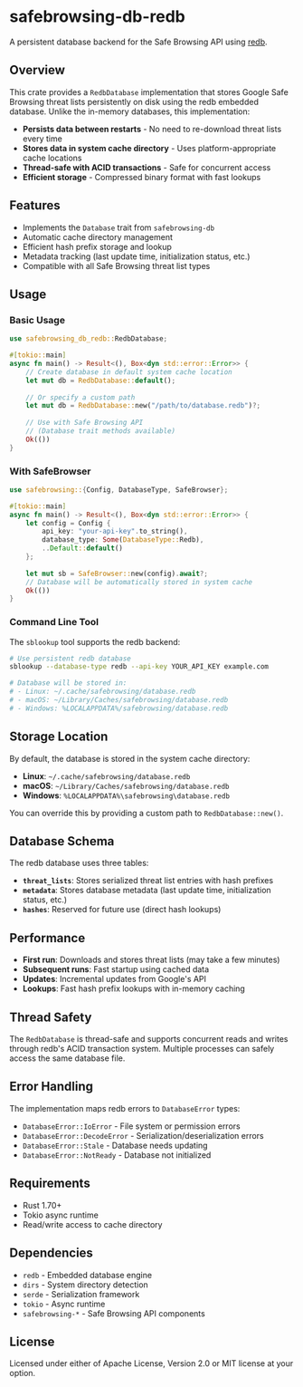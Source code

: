 # safebrowsing-db-redb

A persistent database backend for the Safe Browsing API using [redb](https://github.com/cberner/redb).

## Overview

This crate provides a `RedbDatabase` implementation that stores Google Safe Browsing threat lists persistently on disk using the redb embedded database. Unlike the in-memory databases, this implementation:

- **Persists data between restarts** - No need to re-download threat lists every time
- **Stores data in system cache directory** - Uses platform-appropriate cache locations
- **Thread-safe with ACID transactions** - Safe for concurrent access
- **Efficient storage** - Compressed binary format with fast lookups

## Features

- Implements the `Database` trait from `safebrowsing-db`
- Automatic cache directory management
- Efficient hash prefix storage and lookup
- Metadata tracking (last update time, initialization status, etc.)
- Compatible with all Safe Browsing threat list types

## Usage

### Basic Usage

```rust
use safebrowsing_db_redb::RedbDatabase;

#[tokio::main]
async fn main() -> Result<(), Box<dyn std::error::Error>> {
    // Create database in default system cache location
    let mut db = RedbDatabase::default();
    
    // Or specify a custom path
    let mut db = RedbDatabase::new("/path/to/database.redb")?;
    
    // Use with Safe Browsing API
    // (Database trait methods available)
    Ok(())
}
```

### With SafeBrowser

```rust
use safebrowsing::{Config, DatabaseType, SafeBrowser};

#[tokio::main]
async fn main() -> Result<(), Box<dyn std::error::Error>> {
    let config = Config {
        api_key: "your-api-key".to_string(),
        database_type: Some(DatabaseType::Redb),
        ..Default::default()
    };
    
    let mut sb = SafeBrowser::new(config).await?;
    // Database will be automatically stored in system cache
    Ok(())
}
```

### Command Line Tool

The `sblookup` tool supports the redb backend:

```bash
# Use persistent redb database
sblookup --database-type redb --api-key YOUR_API_KEY example.com

# Database will be stored in:
# - Linux: ~/.cache/safebrowsing/database.redb
# - macOS: ~/Library/Caches/safebrowsing/database.redb  
# - Windows: %LOCALAPPDATA%/safebrowsing/database.redb
```

## Storage Location

By default, the database is stored in the system cache directory:

- **Linux**: `~/.cache/safebrowsing/database.redb`
- **macOS**: `~/Library/Caches/safebrowsing/database.redb`
- **Windows**: `%LOCALAPPDATA%\safebrowsing\database.redb`

You can override this by providing a custom path to `RedbDatabase::new()`.

## Database Schema

The redb database uses three tables:

- **`threat_lists`**: Stores serialized threat list entries with hash prefixes
- **`metadata`**: Stores database metadata (last update time, initialization status, etc.)
- **`hashes`**: Reserved for future use (direct hash lookups)

## Performance

- **First run**: Downloads and stores threat lists (may take a few minutes)
- **Subsequent runs**: Fast startup using cached data
- **Updates**: Incremental updates from Google's API
- **Lookups**: Fast hash prefix lookups with in-memory caching

## Thread Safety

The `RedbDatabase` is thread-safe and supports concurrent reads and writes through redb's ACID transaction system. Multiple processes can safely access the same database file.

## Error Handling

The implementation maps redb errors to `DatabaseError` types:

- `DatabaseError::IoError` - File system or permission errors
- `DatabaseError::DecodeError` - Serialization/deserialization errors  
- `DatabaseError::Stale` - Database needs updating
- `DatabaseError::NotReady` - Database not initialized

## Requirements

- Rust 1.70+
- Tokio async runtime
- Read/write access to cache directory

## Dependencies

- `redb` - Embedded database engine
- `dirs` - System directory detection
- `serde` - Serialization framework
- `tokio` - Async runtime
- `safebrowsing-*` - Safe Browsing API components

## License

Licensed under either of Apache License, Version 2.0 or MIT license at your option.